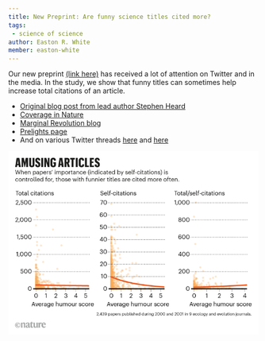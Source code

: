 ```yaml
---
title: New Preprint: Are funny science titles cited more?
tags: 
 - science of science
author: Easton R. White
member: easton-white
---
```



Our new preprint [(link here)](https://www.biorxiv.org/content/10.1101/2022.03.18.484880v1) has  received a lot of attention on Twitter and in the media. In the study, we show that funny titles can sometimes help increase total citations of an article. 

<div data-badge-popover="right" data-badge-type="medium-donut" data-doi="10.1111/csp2.611" data-hide-no-mentions="true" class="altmetric-embed"></div>

- [Original blog post from lead author Stephen Heard](https://scientistseessquirrel.wordpress.com/2022/03/22/do-funny-titles-increase-or-decrease-the-impact-of-scientific-papers-new-preprint/)
- [Coverage in Nature](https://www.nature.com/articles/d41586-022-00946-2)
- [Marginal Revolution blog](https://marginalrevolution.com/marginalrevolution/2022/03/humor-and-citations.html)
- [Prelights page](https://prelights.biologists.com/highlights/if-this-title-is-funny-will-you-cite-me-citation-impacts-of-humour-and-other-features-of-article-titles-in-ecology-and-evolution/)
- And on various Twitter threads [here](https://twitter.com/CT_Bergstrom/status/1508491019985186816?s=20&t=h5LKQjhREfoKU8B1kqZN-g) and [here](https://twitter.com/CaulfieldTim/status/1508469587976732675?s=20&t=h5LKQjhREfoKU8B1kqZN-g)


![](/images/blog_post_images/funny_titles.png)



<script type='text/javascript' src='https://d1bxh8uas1mnw7.cloudfront.net/assets/embed.js'></script>


